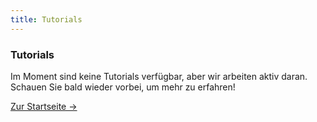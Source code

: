 ```yaml
---
title: Tutorials
---
```


<div class="card">
  <h3>Tutorials</h3>
  <p>Im Moment sind keine Tutorials verfügbar, aber wir arbeiten aktiv daran. Schauen Sie bald wieder vorbei, um mehr zu erfahren!</p>
  <a href="../" class="card-link">Zur Startseite &rarr;</a>
</div>